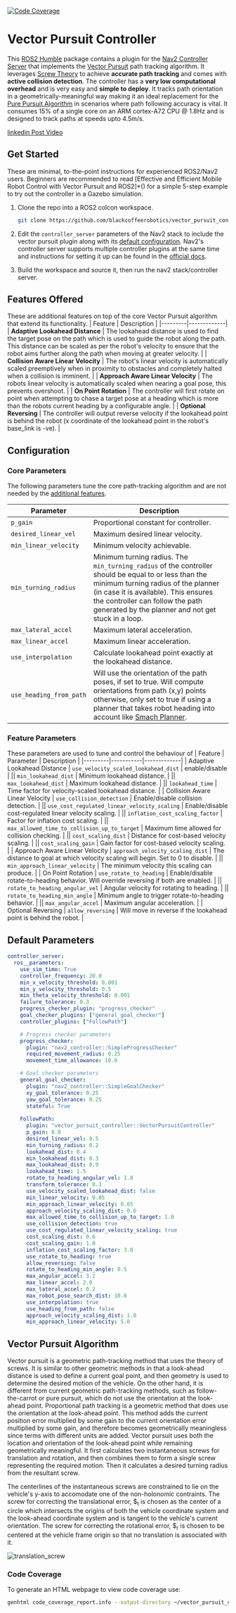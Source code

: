 [![Code Coverage](https://img.shields.io/badge/code%20coverage-93.9%25-darkgreen.svg)](./code_coverage_report.info)

# Vector Pursuit Controller

This [ROS2 Humble](https://docs.ros.org/en/humble/index.html) package contains a plugin for the [Nav2 Controller Server](https://docs.nav2.org/configuration/packages/configuring-controller-server.html) that implements the [Vector Pursuit](https://apps.dtic.mil/sti/pdfs/ADA468928.pdf) path tracking algorithm. It leverages [Screw Theory](https://en.wikipedia.org/wiki/Screw_theory) to achieve **accurate path tracking** and comes with **active collision detection**. The controller has a **very low computational overhead** and is very easy and **simple to deploy**. It tracks path orientation in a geometrically-meaningful way making it an ideal replacement for the [Pure Pursuit Algorithm](https://in.mathworks.com/help/nav/ug/pure-pursuit-controller.html) in scenarios where path following accuracy is vital. It consumes 15% of a single core on an ARM cortex-A72 CPU @ 1.8Hz and is designed to track paths at speeds upto 4.5m/s. 

[linkedin Post Video]()

## Get Started
These are minimal, to-the-point instructions for experienced ROS2/Nav2 users. Beginners are recommended to read [Effective and Efficient Mobile Robot Control with Vector Pursuit and ROS2]*() for a simple 5-step example to try out the controller in a Gazebo  simulation.

1. Clone the repo into a ROS2 colcon workspace.
    ```bash
    git clone https://github.com/blackcoffeerobotics/vector_pursuit_controller.git
    ```

2. Edit the `controller_server` parameters of the Nav2 stack to include the vector pursuit plugin along with its [default configuration](#default-parameters). Nav2's controller server supports multiple controller plugins at the same time and instructions for setting it up can be found in the [official docs](https://docs.nav2.org/configuration/packages/configuring-controller-server.html).

3. Build the workspace and source it, then run the nav2 stack/controller server.

## Features Offered
These are additional features on top of the core Vector Pursuit algorithm that extend its functionality.
| Feature | Description |
|---------|-------------|
| **Adaptive Lookahead Distance** | The lookahead distance is used to find the target pose on the path which is used to guide the robot along the path. This distance can be scaled as per the robot's velocity to ensure that the robot aims further along the path when moving at greater velocity. |
| **Collision Aware Linear Velocity** | The robot's linear velocity is automatically scaled preemptively when in proximity to obstacles and completely halted when a collision is imminent. |
| **Approach Aware Linear Velocity** | The robots linear velocity is automatically scaled when nearing a goal pose, this prevents overshoot. |
| **On Point Rotation** | The controller will first rotate on point when attempting to chase a target pose at a heading which is more than the robots current heading by a configurable angle. |
| **Optional Reversing** | The controller will output reverse velocity if the lookahead point is behind the robot (x coordinate of the lookahead point in the robot's base_link is -ve). |

## Configuration

### Core Parameters
The following parameters tune the core path-tracking algorithm and are not needed by the [additional features](#features-offered).

| Parameter                          | Description                                                     |
|------------------------------------|-----------------------------------------------------------------|
| `p_gain`                           | Proportional constant for controller.                            |
| `desired_linear_vel`               | Maximum desired linear velocity.                                 |
| `min_linear_velocity`              | Minimum velocity achievable.                                     |
| `min_turning_radius`               | Minimum turning radius. The `min_turning_radius` of the controller should be equal to or less than the minimum turning radius of the planner (in case it is available). This ensures the controller can follow the path generated by the planner and not get stuck in a loop. |
| `max_lateral_accel`                | Maximum lateral acceleration.                                    |
| `max_linear_accel`                 | Maximum linear acceleration.                                     |
| `use_interpolation`                | Calculate lookahead point exactly at the lookahead distance.    |
| `use_heading_from_path`            | Will use the orientation of the path poses, if set to true. Will compute orientations from path (x,y) points otherwise, only set to true if using a planner that takes robot heading into  account like [Smach Planner](https://docs.nav2.org/configuration/packages/configuring-smac-planner.html).|

### Feature Parameters
These parameters are used to tune and control the behaviour of 
| Feature | Parameter | Description |
|---------|-----------|-------------|
| Adaptive Lookahead Distance | `use_velocity_scaled_lookahead_dist` | enable/disable |
|| `min_lookahead_dist`               | Minimum lookahead distance.                                      |
|| `max_lookahead_dist`               | Maximum lookahead distance.                                      |
|| `lookahead_time`                   | Time factor for velocity-scaled lookahead distance.              |
| Collision Aware Linear Velocity | `use_collision_detection`          | Enable/disable collision detection. |
|| `use_cost_regulated_linear_velocity_scaling` | Enable/disable cost-regulated linear velocity scaling. |
|| `inflation_cost_scaling_factor`    | Factor for inflation cost scaling.                               |
|| `max_allowed_time_to_collision_up_to_target` | Maximum time allowed for collision checking.           |
|| `cost_scaling_dist`                | Distance for cost-based velocity scaling.                        |
|| `cost_scaling_gain`                | Gain factor for cost-based velocity scaling.                     |
| Approach Aware Linear Velocity | `approach_velocity_scaling_dist` | The distance to goal at which velocity scaling will begin. Set to 0 to disable. |
|| `min_approach_linear_velocity` | The minimum velocity this scaling can produce. |
| On Point Rotation | `use_rotate_to_heading` | Enable/disable rotate-to-heading behavior. Will override reversing if both are enabled. |
|| `rotate_to_heading_angular_vel`    | Angular velocity for rotating to heading.                        |
|| `rotate_to_heading_min_angle`      | Minimum angle to trigger rotate-to-heading behavior.             |
|| `max_angular_accel`                | Maximum angular acceleration.                                    |
| Optional Reversing | `allow_reversing`                | Will move in reverse if the lookahead point is behind the robot. |

## Default Parameters
```yaml
controller_server:
  ros__parameters:
    use_sim_time: True
    controller_frequency: 20.0
    min_x_velocity_threshold: 0.001
    min_y_velocity_threshold: 0.5
    min_theta_velocity_threshold: 0.001
    failure_tolerance: 0.3
    progress_checker_plugin: "progress_checker"
    goal_checker_plugins: ["general_goal_checker"]
    controller_plugins: ["FollowPath"]

    # Progress checker parameters
    progress_checker:
      plugin: "nav2_controller::SimpleProgressChecker"
      required_movement_radius: 0.25
      movement_time_allowance: 10.0

    # Goal checker parameters
    general_goal_checker:
      plugin: "nav2_controller::SimpleGoalChecker"
      xy_goal_tolerance: 0.25
      yaw_goal_tolerance: 0.25
      stateful: True
    
    FollowPath:
      plugin: "vector_pursuit_controller::VectorPursuitController"
      p_gain: 8.0
      desired_linear_vel: 0.5
      min_turning_radius: 0.2
      lookahead_dist: 0.4
      min_lookahead_dist: 0.3
      max_lookahead_dist: 0.9
      lookahead_time: 1.5
      rotate_to_heading_angular_vel: 1.8
      transform_tolerance: 0.1
      use_velocity_scaled_lookahead_dist: false
      min_linear_velocity: 0.05
      min_approach_linear_velocity: 0.05
      approach_velocity_scaling_dist: 0.6
      max_allowed_time_to_collision_up_to_target: 1.0
      use_collision_detection: true
      use_cost_regulated_linear_velocity_scaling: true
      cost_scaling_dist: 0.6
      cost_scaling_gain: 1.0
      inflation_cost_scaling_factor: 3.0
      use_rotate_to_heading: true
      allow_reversing: false
      rotate_to_heading_min_angle: 0.5
      max_angular_accel: 3.2
      max_linear_accel: 2.0
      max_lateral_accel: 0.2
      max_robot_pose_search_dist: 10.0
      use_interpolation: true
      use_heading_from_path: false
      approach_velocity_scaling_dist: 1.0
      min_approach_linear_velocity: 5.0
```

## Vector Pursuit Algorithm

Vector pursuit is a geometric path-tracking method that uses the theory of screws. It is similar to other geometric methods in that a look-ahead distance is used to define a current goal point, and then geometry is used to determine the desired motion of the vehicle. On the other hand, it is different from current geometric path-tracking methods, such as follow-the-carrot or pure pursuit, which do not use the orientation at the look-ahead point. Proportional path tracking is a geometric method that does use the orientation at the look-ahead point. This method adds the current position error multiplied by some gain to the current orientation error multiplied by some gain, and therefore becomes geometrically meaningless since terms with different units are added. Vector pursuit uses both the location and orientation of the look-ahead point while remaining geometrically meaningful. 
It first calculates two instantaneous screws for translation and rotation, and then combines them to form a single screw representing the required motion. Then it calculates a desired turning radius from the resultant screw.

The centerlines of the instantaneous screws are constrained to lie on the vehicle's y-axis to accomodate one of the non-holonomic contraints. The screw for correcting the translational error, \$<sub>t</sub> is chosen as the center of a circle which intersects the origins of both the vehicle coordinate system and the look-ahead coordinate system and is tangent to the vehicle's current orientation. The screw for correcting the rotational error, \$<sub>r</sub> is chosen to be centered at the vehicle frame origin so that no translation is associated with it.

![translation_screw](https://github.com/user-attachments/assets/67652137-2cf9-41d9-86a9-e43119fae68b)

### Code Coverage
To generate an HTML webpage to view code coverage use:
```bash
genhtml code_coverage_report.info --output-directory ~/vector_pursuit_code_coverage_report
```